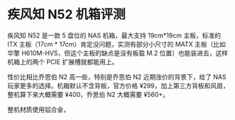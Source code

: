 # 疾风知 N52 机箱评测

疾风知 N52 是一款 5 盘位的 NAS 机箱，最大支持 19cm*19cm 主板，标准的 ITX 主板（17cm * 17cm）肯定没问题，实测有部分小尺寸的 MATX 主板（比如华擎 H610M-HVS，但这个主板的缺点是没有板载 M.2 位置）也能装进去，这样机箱上的两个 PCIE 扩展槽就都能用上。

性价比相比乔思伯 N2 高一些，特别是乔思伯 N2 近期涨价的背景下，给了 NAS 玩家更多的选择。机箱默认不含背板，官方价格 ¥299，加上第三方背板和风扇，整机算下来大概需要 ¥400，乔思伯 N2 大概需要 ¥560+。

整机材质使用铝合金，